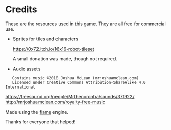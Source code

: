 # Credits

These are the resources used in this game. They are all free for commercial use.

 * Sprites for tiles and characters

   https://0x72.itch.io/16x16-robot-tileset

   A small donation was made, though not required.

 * Audio assets

```
   Contains music ©2018 Joshua McLean (mrjoshuamclean.com)
   Licensed under Creative Commons Attribution-ShareAlike 4.0 International
```

   https://freesound.org/people/Mrthenoronha/sounds/371922/
   http://mrjoshuamclean.com/royalty-free-music

Made using the [flame](https://github.com/luanpotter/flame) engine.

Thanks for everyone that helped!
